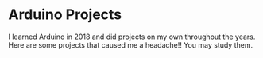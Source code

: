 # Arduino Projects
I learned Arduino in 2018 and did projects on my own throughout the years. Here are some projects that caused me a headache!! You may study them.
 
